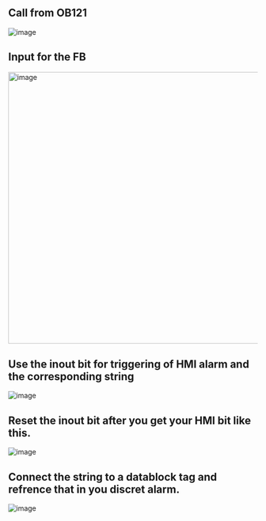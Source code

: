 

## Call from OB121
![image](https://github.com/user-attachments/assets/58542b39-20a0-4167-a290-f158eb7df1e6)

## Input for the FB
<img width="549" alt="image" src="https://github.com/user-attachments/assets/3978c6a4-9185-4660-8640-9831f5c37f05">


## Use the inout bit for triggering of HMI alarm and the corresponding string

![image](https://github.com/user-attachments/assets/44fac85b-1be8-4d7f-b9bb-23aa4adf1619)

## Reset the inout bit after you get your HMI bit like this.

![image](https://github.com/user-attachments/assets/d941428c-1b43-4d57-8e5e-4b886621e7ab)

## Connect the string to a datablock tag and refrence that in you discret alarm.

![image](https://github.com/user-attachments/assets/20b08be7-a4d0-4491-b23f-ea26f4fa7452)

